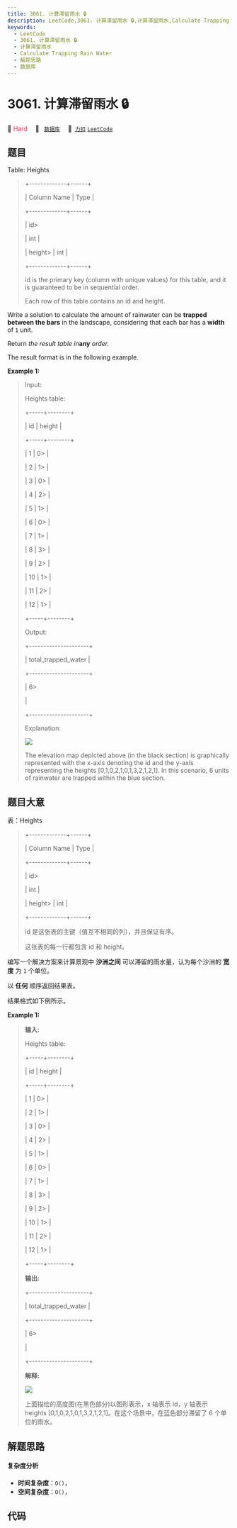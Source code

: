 ```yaml
---
title: 3061. 计算滞留雨水 🔒
description: LeetCode,3061. 计算滞留雨水 🔒,计算滞留雨水,Calculate Trapping Rain Water,解题思路,数据库
keywords:
  - LeetCode
  - 3061. 计算滞留雨水 🔒
  - 计算滞留雨水
  - Calculate Trapping Rain Water
  - 解题思路
  - 数据库
---
```


# 3061. 计算滞留雨水 🔒

🔴 <font color=#ff334b>Hard</font>&emsp; 🔖&ensp; [`数据库`](/tag/database.md)&emsp; 🔗&ensp;[`力扣`](https://leetcode.cn/problems/calculate-trapping-rain-water) [`LeetCode`](https://leetcode.com/problems/calculate-trapping-rain-water)

## 题目

Table: Heights

> 
> 
> 
> 
> 
> +-------------+------+
> 
> | Column Name | Type |
> 
> +-------------+------+
> 
> | id> 
> > 
>   | int  |
> 
> | height> 
>   | int  |
> 
> +-------------+------+
> 
> id is the primary key (column with unique values) for this table, and it is guaranteed to be in sequential order.
> 
> Each row of this table contains an id and height.
> 
> 

Write a solution to calculate the amount of rainwater can be **trapped between
the bars** in the landscape, considering that each bar has a **width** of `1`
unit.

Return _the result table in_**any** _order._

The result format is in the following example.



**Example 1:**

> Input: 
> 
> Heights table:
> 
> +-----+--------+
> 
> | id  | height |
> 
> +-----+--------+
> 
> | 1   | 0> 
>   |
> 
> | 2   | 1> 
>   |
> 
> | 3   | 0> 
>   |
> 
> | 4   | 2> 
>   |
> 
> | 5   | 1> 
>   |
> 
> | 6   | 0> 
>   |
> 
> | 7   | 1> 
>   |
> 
> | 8   | 3> 
>   |
> 
> | 9   | 2> 
>   |
> 
> | 10  | 1> 
>   |
> 
> | 11  | 2> 
>   |
> 
> | 12  | 1> 
>   |
> 
> +-----+--------+
> 
> Output: 
> 
> +---------------------+
> 
> | total_trapped_water | 
> 
> +---------------------+
> 
> | 6> 
> > 
> > 
> > 
>    | 
> 
> +---------------------+
> 
> Explanation: 
> 
> ![](https://fastly.jsdelivr.net/gh/doocs/leetcode@main/solution/3000-3099/3061.Calculate%20Trapping%20Rain%20Water/images/trapping_rain_water.png)
> 
> 
> 
> The elevation map depicted above (in the black section) is graphically represented with the x-axis denoting the id and the y-axis representing the heights [0,1,0,2,1,0,1,3,2,1,2,1]. In this scenario, 6 units of rainwater are trapped within the blue section.
> 
> 


## 题目大意

表：Heights

> 
> 
> 
> 
> 
> +-------------+------+
> 
> | Column Name | Type |
> 
> +-------------+------+
> 
> | id> 
> > 
>   | int  |
> 
> | height> 
>   | int  |
> 
> +-------------+------+
> 
> id 是这张表的主键（值互不相同的列），并且保证有序。
> 
> 这张表的每一行都包含 id 和 height。
> 
> 

编写一个解决方案来计算景观中 **沙洲之间** 可以滞留的雨水量，认为每个沙洲的 **宽度** 为 `1` 个单位。

以 **任何** 顺序返回结果表。

结果格式如下例所示。



**Example 1:**

> 
> 
> 
> 
> 
> **输入:** 
> 
> Heights table:
> 
> +-----+--------+
> 
> | id  | height |
> 
> +-----+--------+
> 
> | 1   | 0> 
>   |
> 
> | 2   | 1> 
>   |
> 
> | 3   | 0> 
>   |
> 
> | 4   | 2> 
>   |
> 
> | 5   | 1> 
>   |
> 
> | 6   | 0> 
>   |
> 
> | 7   | 1> 
>   |
> 
> | 8   | 3> 
>   |
> 
> | 9   | 2> 
>   |
> 
> | 10  | 1> 
>   |
> 
> | 11  | 2> 
>   |
> 
> | 12  | 1> 
>   |
> 
> +-----+--------+
> 
> **输出:** 
> 
> +---------------------+
> 
> | total_trapped_water | 
> 
> +---------------------+
> 
> | 6> 
> > 
> > 
> > 
>    | 
> 
> +---------------------+
> 
> **解释:** 
> 
> ![](https://fastly.jsdelivr.net/gh/doocs/leetcode@main/solution/3000-3099/3061.Calculate%20Trapping%20Rain%20Water/images/1709609248-wtdiVm-image.png)
> 
> 
> 
> 上面描绘的高度图(在黑色部分)以图形表示，x 轴表示 id，y 轴表示 heights [0,1,0,2,1,0,1,3,2,1,2,1]。在这个场景中，在蓝色部分滞留了 6 个单位的雨水。
> 
> 


## 解题思路

#### 复杂度分析

- **时间复杂度**：`O()`，
- **空间复杂度**：`O()`，

## 代码

```javascript

```